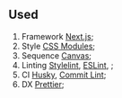 ## Used

1. Framework [Next.js](https://nextjs.org);
2. Style [CSS Modules](https://create-react-app.dev/docs/adding-a-css-modules-stylesheet);
3. Sequence [Canvas](https://developer.mozilla.org/en-US/docs/Web/API/Canvas_API);
4. Linting [Stylelint](https://stylelint.io), [ESLint](https://eslint.org), ;
5. CI [Husky](https://typicode.github.io/husky/#), [Commit Lint](https://commitlint.js.org/#);
6. DX [Prettier](https://prettier.io);
